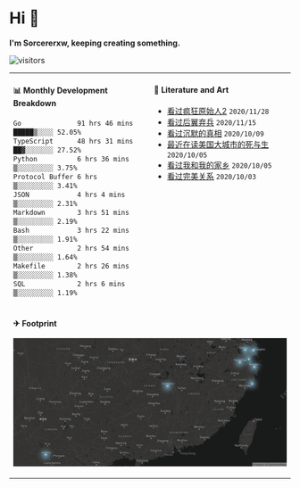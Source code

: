 # Hi 👋

**I'm Sorcererxw, keeping creating something.**

![visitors](https://visitor-badge.glitch.me/badge?page_id=sorcererxw.sorcererx)

<table width="800px">
<tr>
<td valign="top" width="50%">

#### 📊 Monthly Development Breakdown

<!--START_SECTION:waka-->
```text
Go              91 hrs 46 mins █████▒░░░░ 52.05%
TypeScript      48 hrs 31 mins ██▓░░░░░░░ 27.52%
Python          6 hrs 36 mins  ▒░░░░░░░░░ 3.75%
Protocol Buffer 6 hrs          ▒░░░░░░░░░ 3.41%
JSON            4 hrs 4 mins   ▒░░░░░░░░░ 2.31%
Markdown        3 hrs 51 mins  ▒░░░░░░░░░ 2.19%
Bash            3 hrs 22 mins  ▒░░░░░░░░░ 1.91%
Other           2 hrs 54 mins  ▒░░░░░░░░░ 1.64%
Makefile        2 hrs 26 mins  ▒░░░░░░░░░ 1.38%
SQL             2 hrs 6 mins   ▒░░░░░░░░░ 1.19%
```
<!--END_SECTION:waka-->

<td valign="top" width="50%">

#### 💃 Literature and Art

<!--START_SECTION:douban-->
* [看过疯狂原始人2](http://movie.douban.com/subject/24298954/) <code>2020/11/28</code>
* [看过后翼弃兵](http://movie.douban.com/subject/32579283/) <code>2020/11/15</code>
* [看过沉默的真相](http://movie.douban.com/subject/33447642/) <code>2020/10/09</code>
* [最近在读美国大城市的死与生](https://book.douban.com/subject/34907883/) <code>2020/10/05</code>
* [看过我和我的家乡](http://movie.douban.com/subject/35051512/) <code>2020/10/05</code>
* [看过完美关系](http://movie.douban.com/subject/30221758/) <code>2020/10/03</code>

<!--END_SECTION:douban-->

</td>
</tr>
<tr>
<td colspan="2">

#### ✈ Footprint

![footprint](./footprint.png)

</td>
</tr>
</table>


